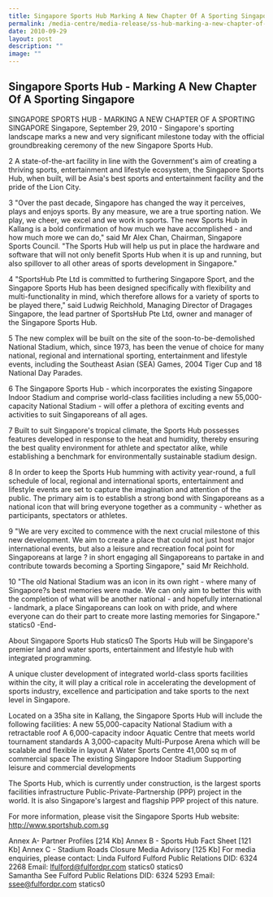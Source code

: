 ```yaml
---
title: Singapore Sports Hub Marking A New Chapter Of A Sporting Singapore
permalink: /media-centre/media-release/ss-hub-marking-a-new-chapter-of-a-sporting-sg/
date: 2010-09-29
layout: post
description: ""
image: ""
---
```

## **Singapore Sports Hub - Marking A New Chapter Of A Sporting Singapore**

SINGAPORE SPORTS HUB - MARKING A NEW CHAPTER OF A SPORTING SINGAPORE
Singapore, September 29, 2010 - Singapore's sporting landscape marks a new and very significant milestone today with the official groundbreaking ceremony of the new Singapore Sports Hub.

2 A state-of-the-art facility in line with the Government's aim of creating a thriving sports, entertainment and lifestyle ecosystem, the Singapore Sports Hub, when built, will be Asia's best sports and entertainment facility and the pride of the Lion City.

3 "Over the past decade, Singapore has changed the way it perceives, plays and enjoys sports. By any measure, we are a true sporting nation. We play, we cheer, we excel and we work in sports. The new Sports Hub in Kallang is a bold confirmation of how much we have accomplished - and how much more we can do," said Mr Alex Chan, Chairman, Singapore Sports Council. "The Sports Hub will help us put in place the hardware and software that will not only benefit Sports Hub when it is up and running, but also spillover to all other areas of sports development in Singapore."

4 "SportsHub Pte Ltd is committed to furthering Singapore Sport, and the Singapore Sports Hub has been designed specifically with flexibility and multi-functionality in mind, which therefore allows for a variety of sports to be played there," said Ludwig Reichhold, Managing Director of Dragages Singapore, the lead partner of SportsHub Pte Ltd, owner and manager of the Singapore Sports Hub.

5 The new complex will be built on the site of the soon-to-be-demolished National Stadium, which, since 1973, has been the venue of choice for many national, regional and international sporting, entertainment and lifestyle events, including the Southeast Asian (SEA) Games, 2004 Tiger Cup and 18 National Day Parades.

6 The Singapore Sports Hub - which incorporates the existing Singapore Indoor Stadium and comprise world-class facilities including a new 55,000-capacity National Stadium - will offer a plethora of exciting events and activities to suit Singaporeans of all ages.

7 Built to suit Singapore's tropical climate, the Sports Hub possesses features developed in response to the heat and humidity, thereby ensuring the best quality environment for athlete and spectator alike, while establishing a benchmark for environmentally sustainable stadium design.

8 In order to keep the Sports Hub humming with activity year-round, a full schedule of local, regional and international sports, entertainment and lifestyle events are set to capture the imagination and attention of the public. The primary aim is to establish a strong bond with Singaporeans as a national icon that will bring everyone together as a community - whether as participants, spectators or athletes.

9 "We are very excited to commence with the next crucial milestone of this new development. We aim to create a place that could not just host major international events, but also a leisure and recreation focal point for Singaporeans at large ? in short engaging all Singaporeans to partake in and contribute towards becoming a Sporting Singapore," said Mr Reichhold.

10 "The old National Stadium was an icon in its own right - where many of Singapore?s best memories were made. We can only aim to better this with the completion of what will be another national - and hopefully international - landmark, a place Singaporeans can look on with pride, and where everyone can do their part to create more lasting memories for Singapore."
statics0
-End-

About Singapore Sports Hub
statics0
The Sports Hub will be Singapore's premier land and water sports, entertainment and lifestyle hub with integrated programming.

A unique cluster development of integrated world-class sports facilities within the city, it will play a critical role in accelerating the development of sports industry, excellence and participation and take sports to the next level in Singapore.

Located on a 35ha site in Kallang, the Singapore Sports Hub will include the following facilities:
A new 55,000-capacity National Stadium with a retractable roof
A 6,000-capacity indoor Aquatic Centre that meets world tournament standards
A 3,000-capacity Multi-Purpose Arena which will be scalable and flexible in layout
A Water Sports Centre
41,000 sq m of commercial space
The existing Singapore Indoor Stadium
Supporting leisure and commercial developments

The Sports Hub, which is currently under construction, is the largest sports facilities infrastructure Public-Private-Partnership (PPP) project in the world. It is also Singapore's largest and flagship PPP project of this nature.

For more information, please visit the Singapore Sports Hub website: http://www.sportshub.com.sg

Annex A- Partner Profiles [214 Kb]
Annex B - Sports Hub Fact Sheet [121 Kb]
Annex C - Stadium Roads Closure Media Advisory [125 Kb]
For media enquiries, please contact:
Linda Fulford
Fulford Public Relations
DID: 6324 2268
Email: lfulford@fulfordpr.com
statics0
statics0	
Samantha See
Fulford Public Relations
DID: 6324 5293
Email: ssee@fulfordpr.com
statics0
